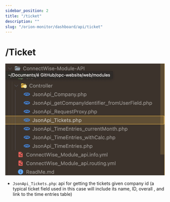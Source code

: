 ```yaml
---
sidebar_position: 2
title: "/ticket"
description: ""
slug: "/orion-monitor/dashboard/api/ticket"
---
```




# /Ticket

![2](./assets/2.png)

- `JsonApi_Tickets.php`: api for getting the tickets given company id (a typical ticket field used in this case will include its name, ID, overall , and link to the time entries table)